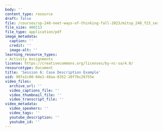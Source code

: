 ```yaml
---
body: ''
content_type: resource
draft: false
file: /courses/sp-248-neet-ways-of-thinking-fall-2023/mitsp_248_f23_ses06_caseexample.pdf
file_size: 460113
file_type: application/pdf
image_metadata:
  caption: ''
  credit: ''
  image-alt: ''
learning_resource_types:
- Activity Assignments
license: https://creativecommons.org/licenses/by-nc-sa/4.0/
resourcetype: Document
title: 'Session 6: Case Description Example'
uid: 98fa1c00-04e1-48aa-8352-20f7bc26755e
video_files:
  archive_url: ''
  video_captions_file: ''
  video_thumbnail_file: ''
  video_transcript_file: ''
video_metadata:
  video_speakers: ''
  video_tags: ''
  youtube_description: ''
  youtube_id: ''
---
```

